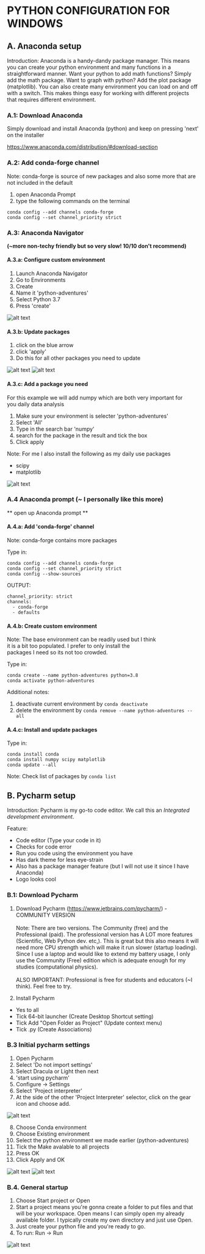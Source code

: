 # PYTHON CONFIGURATION FOR WINDOWS

## A. Anaconda setup 

Introduction: Anaconda is a handy-dandy package manager. This means you can create your python environment and many functions in a straightforward manner. Want your python to add math functions? Simply add the math package. Want to graph with python? Add the plot package (matplotlib). You can also create many environment you can load on and off with a switch. This makes things easy for working with different projects that requires different environment.

### A.1: Download Anaconda 

Simply download and install Anaconda (python) and keep on pressing 'next' on the installer

https://www.anaconda.com/distribution/#download-section

### A.2: Add **conda-forge** channel

Note: conda-forge is source of new packages and also some more that are not included in the default

1. open Anaconda Prompt
2. type the following commands on the terminal
```
conda config --add channels conda-forge
conda config --set channel_priority strict
```

### A.3: Anaconda Navigator 
**(~more non-techy friendly but so very slow! 10/10 don't recommend)**

#### A.3.a: Configure custom environment

1. Launch Anaconda Navigator
2. Go to Environments
3. Create
4. Name it 'python-adventures' 
5. Select Python 3.7
6. Press 'create'

![alt text](https://github.com/kimrojas/Python-adventure/blob/master/Configure-environment/img/img1.png)

#### A.3.b: Update packages

1. click on the blue arrow
2. click 'apply'
3. Do this for all other packages you need to update 

![alt text](https://github.com/kimrojas/Python-adventure/blob/master/Configure-environment/img/img2.png)
![alt text](https://github.com/kimrojas/Python-adventure/blob/master/Configure-environment/img/img3.png)

#### A.3.c: Add a package you need

For this example we will add numpy which are both very important for \
you daily data analysis

1. Make sure your environment is selecter 'python-adventures'
2. Select 'All'
3. Type in the search bar 'numpy'
4. search for the package in the result and tick the box
5. Click apply

Note: For me I also install the following as my daily use packages

- scipy
- matplotlib


![alt text](https://github.com/kimrojas/Python-adventure/blob/master/Configure-environment/img/img4.png)

### A.4 Anaconda prompt (~ I personally like this more)

** open up Anaconda prompt **

#### A.4.a: Add 'conda-forge' channel

Note: conda-forge contains more packages

Type in: 

```
conda config --add channels conda-forge
conda config --set channel_priority strict
conda config --show-sources
```

OUTPUT:

```
channel_priority: strict
channels:
  - conda-forge
  - defaults
```

#### A.4.b: Create custom environment 

Note: The base environment can be readily used but I think \
it is a bit too populated. I prefer to only install the \
packages I need so its not too crowded. 

Type in:

```
conda create --name python-adventures python=3.8
conda activate python-adventures
```

Additional notes:

1. deactivate current environment by `conda deactivate`
2. delete the environment by `conda remove --name python-adventures --all`

#### A.4.c: Install and update packages  

Type in:
```
conda install conda
conda install numpy scipy matplotlib
conda update --all
```

Note: Check list of packages by
`conda list`

## B. Pycharm setup

Introduction: Pycharm is my go-to code editor. We call this an *Integrated development environment*. 

Feature:

- Code editor (Type your code in it)
- Checks for code error 
- Run you code using the environment you have
- Has dark theme for less eye-strain
- Also has a package manager feature (but I will not use it since I have Anaconda)
- Logo looks cool

### B.1: Download Pycharm

1. Download Pycharm (https://www.jetbrains.com/pycharm/) - COMMUNITY VERSION \
\
Note: There are two versions. The Community (free) and the Professional (paid). The professional version has A LOT more features (Scientific, Web Python dev. etc,). This is great but this also means it will need more CPU strength which will make it run slower (startup loading). Since I use a laptop and would like to extend my battery usage, I only use the Community (Free) edition which is adequate enough for my studies (computational physics). \
\
ALSO IMPORTANT: Professional is free for students and educators (~I think). Feel free to try. 

2. Install Pycharm

- Yes to all
- Tick 64-bit launcher (Create Desktop Shortcut setting)
- Tick Add "Open Folder as Project" (Update context menu)
- Tick .py (Create Associations)

### B.3 Initial pycharm settings

1. Open Pycharm
2. Select 'Do not import settings'
3. Select Dracula or Light then next
4. 'start using pycharm'
5. Configure -> Settings
6. Select 'Project interpreter'
7. At the side of the other 'Project Interpreter' selector, click on the gear icon and choose add.

![alt text](https://github.com/kimrojas/Python-adventure/blob/master/Configure-environment/img/img5.png)

8. Choose Conda environment
9. Choose Existing environment
10. Select the python environment we made earlier (python-adventures)
11. Tick the Make avalable to all projects
12. Press OK
13. Click Apply and OK

![alt text](https://github.com/kimrojas/Python-adventure/blob/master/Configure-environment/img/img6.png)
![alt text](https://github.com/kimrojas/Python-adventure/blob/master/Configure-environment/img/img7.png)

### B.4. General startup

1. Choose Start project or Open
2. Start a project means you're gonna create a folder to put files and that will be your workspace. Open means I can simply open my already available folder. I typically create my own directory and just use Open.
3. Just create your python file and you're ready to go. 
4. To run: Run -> Run

![alt text](https://github.com/kimrojas/Python-adventure/blob/master/Configure-environment/img/img8.png)